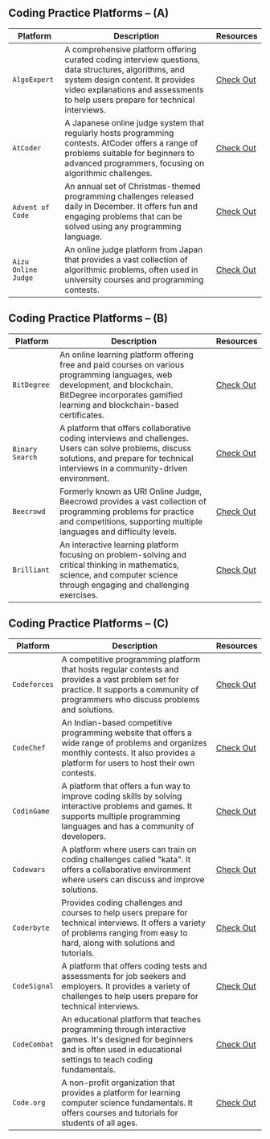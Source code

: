 ## Coding Practice Platforms – (A)

| **Platform** | **Description** | **Resources** |
|--------------|-----------------|---------------|
| `AlgoExpert` | A comprehensive platform offering curated coding interview questions, data structures, algorithms, and system design content. It provides video explanations and assessments to help users prepare for technical interviews. | [Check Out](https://www.algoexpert.io/) |
| `AtCoder` | A Japanese online judge system that regularly hosts programming contests. AtCoder offers a range of problems suitable for beginners to advanced programmers, focusing on algorithmic challenges. | [Check Out](https://atcoder.jp/) |
| `Advent of Code` | An annual set of Christmas-themed programming challenges released daily in December. It offers fun and engaging problems that can be solved using any programming language. | [Check Out](https://adventofcode.com/) |
| `Aizu Online Judge` | An online judge platform from Japan that provides a vast collection of algorithmic problems, often used in university courses and programming contests. | [Check Out](https://onlinejudge.u-aizu.ac.jp/) |

## Coding Practice Platforms – (B)

| **Platform** | **Description** | **Resources** |
|--------------|-----------------|---------------|
| `BitDegree` | An online learning platform offering free and paid courses on various programming languages, web development, and blockchain. BitDegree incorporates gamified learning and blockchain-based certificates. | [Check Out](https://www.bitdegree.org/) |
| `Binary Search` | A platform that offers collaborative coding interviews and challenges. Users can solve problems, discuss solutions, and prepare for technical interviews in a community-driven environment. | [Check Out](https://binarysearch.com/) |
| `Beecrowd` | Formerly known as URI Online Judge, Beecrowd provides a vast collection of programming problems for practice and competitions, supporting multiple languages and difficulty levels. | [Check Out](https://www.beecrowd.com.br/) |
| `Brilliant` | An interactive learning platform focusing on problem-solving and critical thinking in mathematics, science, and computer science through engaging and challenging exercises. | [Check Out](https://brilliant.org/) |

## Coding Practice Platforms – (C)

| **Platform** | **Description** | **Resources** |
|--------------|-----------------|---------------|
| `Codeforces` | A competitive programming platform that hosts regular contests and provides a vast problem set for practice. It supports a community of programmers who discuss problems and solutions. | [Check Out](https://codeforces.com/) |
| `CodeChef` | An Indian-based competitive programming website that offers a wide range of problems and organizes monthly contests. It also provides a platform for users to host their own contests. | [Check Out](https://www.codechef.com/) |
| `CodinGame` | A platform that offers a fun way to improve coding skills by solving interactive problems and games. It supports multiple programming languages and has a community of developers. | [Check Out](https://www.codingame.com/) |
| `Codewars` | A platform where users can train on coding challenges called "kata". It offers a collaborative environment where users can discuss and improve solutions. | [Check Out](https://www.codewars.com/) |
| `Coderbyte` | Provides coding challenges and courses to help users prepare for technical interviews. It offers a variety of problems ranging from easy to hard, along with solutions and tutorials. | [Check Out](https://coderbyte.com/) |
| `CodeSignal` | A platform that offers coding tests and assessments for job seekers and employers. It provides a variety of challenges to help users prepare for technical interviews. | [Check Out](https://codesignal.com/) |
| `CodeCombat` | An educational platform that teaches programming through interactive games. It's designed for beginners and is often used in educational settings to teach coding fundamentals. | [Check Out](https://codecombat.com/) |
| `Code.org` | A non-profit organization that provides a platform for learning computer science fundamentals. It offers courses and tutorials for students of all ages. | [Check Out](https://code.org/) |

